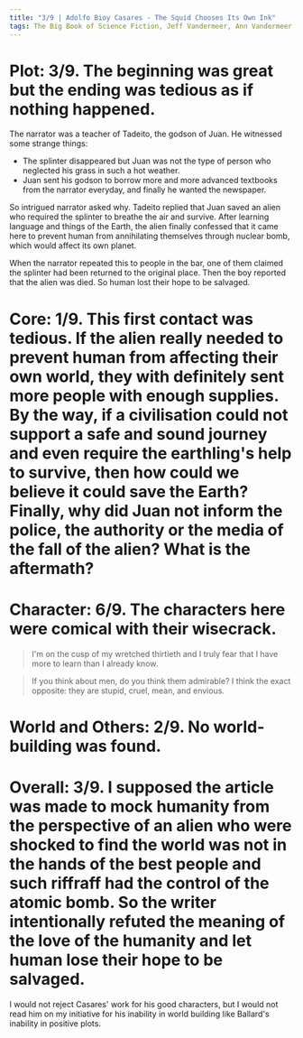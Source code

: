 ```yaml
---
title: "3/9 | Adolfo Bioy Casares - The Squid Chooses Its Own Ink"
tags: The Big Book of Science Fiction, Jeff Vandermeer, Ann Vandermeer, short story, novelette, science fiction, 1914-1999, 1962
---
```


# Plot: 3/9. The beginning was great but the ending was tedious as if nothing happened.
The narrator was a teacher of Tadeito, the godson of Juan. He witnessed some  strange things:
+ The splinter disappeared but Juan was not the type of person who neglected his grass in such a hot weather.
+ Juan sent his godson to borrow more and more advanced textbooks from the narrator everyday, and finally he wanted the newspaper.

So intrigued narrator asked why. Tadeito replied that Juan saved an alien who required the splinter to breathe the air and survive. After learning language and things of the Earth, the alien finally confessed that it came here to prevent human from annihilating themselves through nuclear bomb, which would affect its own planet. 

When the narrator repeated this to people in the bar, one of them claimed the splinter had been returned to the original place. Then the boy reported that the alien was died. So human lost their hope to be salvaged.



# Core: 1/9. This first contact was tedious. If the alien really needed to prevent human from affecting their own world, they with definitely sent more people with enough supplies. By the way, if a civilisation could not support a safe and sound journey and even require the earthling's help to survive, then how could we believe it could save the Earth? Finally, why did Juan not inform the police, the authority or the media of the fall of the alien? What is the aftermath?



# Character: 6/9. The characters here were comical with their wisecrack.
> I'm on the cusp of my wretched thirtieth and I truly fear that I have more to learn than I already know.

> If you think about men, do you think them admirable? I think the exact opposite: they are stupid, cruel, mean, and envious.

# World and Others: 2/9. No world-building was found.



# Overall: 3/9. I supposed the article was made to mock humanity from the perspective of an alien who were shocked to find the world was not in the hands of the best people and such riffraff had the control of the atomic bomb. So the writer intentionally refuted the meaning of the love of the humanity and let human lose their hope to be salvaged.
I would not reject Casares' work for his good characters, but I would not read him on my initiative for his inability in world building like Ballard's inability in positive plots.
